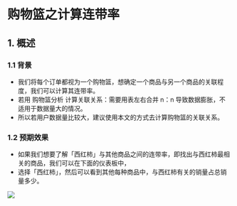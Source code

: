 # 购物篮之计算连带率

## 1. 概述

### 1.1 背景

- 我们将每个订单都视为一个购物篮，想确定一个商品与另一个商品的关联程度，我们可以计算其连带率。
- 若用 购物篮分析 计算关联关系：需要用表左右合并 n：n 导致数据膨胀，不适用于数据量大的情况。
- 所以若用户数据量比较大，建议使用本文的方式去计算购物篮的关联关系。

### 1.2 预期效果

- 如果我们想要了解「西红柿」与其他商品之间的连带率，即找出与西红柿最相关的商品，我们可以在下面的仪表板中，
- 选择「西红柿」，然后可以看到其他每种商品中，与西红柿有关的销量占总销量多少。

![](/数据可视化报告案例/数据分析模型和方法合集/4-购物篮之计算连带率/images/1-2预期效果.png)

